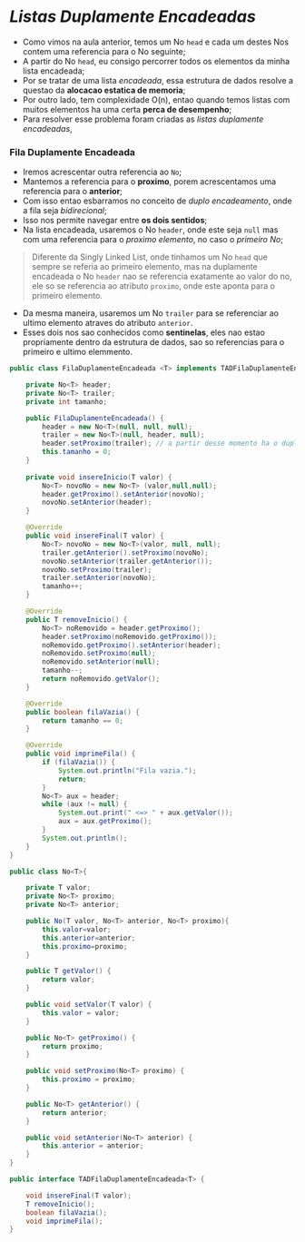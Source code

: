 # _Listas Duplamente Encadeadas_
- Como vimos na aula anterior, temos um No `head` e cada um destes Nos contem uma referencia para o No seguinte;
- A partir do No `head`, eu consigo percorrer todos os elementos da minha lista encadeada;
- Por se tratar de uma lista *encadeada*, essa estrutura de dados resolve a questao da **alocacao estatica de memoria**;
- Por outro lado, tem complexidade O(n), entao quando temos listas com muitos elementos ha uma certa **perca de desempenho**;
- Para resolver esse problema foram criadas as *listas duplamente encadeadas*,

### Fila Duplamente Encadeada
- Iremos acrescentar outra referencia ao `No`;
- Mantemos a referencia para o **proximo**, porem acrescentamos uma referencia para o **anterior**;
- Com isso entao esbarramos no conceito de *duplo encadeamento*, onde a fila seja *bidirecional*;
- Isso nos permite navegar entre **os dois sentidos**;
- Na lista encadeada, usaremos o No `header`, onde este seja `null` mas com uma referencia para o *proximo elemento*, no caso o *primeiro No*;
> Diferente da Singly Linked List, onde tinhamos um No `head` que sempre se referia ao primeiro elemento, mas na duplamente encadeada o No `header` nao se referencia exatamente ao valor do no, ele so se referencia ao atributo `proximo`, onde este aponta para o primeiro elemento. <br>
- Da mesma maneira, usaremos um No `trailer` para se referenciar ao ultimo elemento atraves do atributo `anterior`.
- Esses dois nos sao conhecidos como **sentinelas**, eles nao estao propriamente dentro da estrutura de dados, sao so referencias para o primeiro e ultimo elemmento.
```java
public class FilaDuplamenteEncadeada <T> implements TADFilaDuplamenteEncadeada<T> {

    private No<T> header;
    private No<T> trailer;
    private int tamanho;

    public FilaDuplamenteEncadeada() {
        header = new No<T>(null, null, null);
        trailer = new No<T>(null, header, null);
        header.setProximo(trailer); // a partir desse momento ha o duplo encadeamento
        this.tamanho = 0;
    }
    
    private void insereInicio(T valor) {
        No<T> novoNo = new No<T> (valor,null,null);
        header.getProximo().setAnterior(novoNo);
        novoNo.setAnterior(header);
    }

    @Override
    public void insereFinal(T valor) {
        No<T> novoNo = new No<T>(valor, null, null);
        trailer.getAnterior().setProximo(novoNo);
        novoNo.setAnterior(trailer.getAnterior());
        novoNo.setProximo(trailer);
        trailer.setAnterior(novoNo);
        tamanho++;
    }

    @Override
    public T removeInicio() {
        No<T> noRemovido = header.getProximo();
        header.setProximo(noRemovido.getProximo());
        noRemovido.getProximo().setAnterior(header);
        noRemovido.setProximo(null);
        noRemovido.setAnterior(null);
        tamanho--;
        return noRemovido.getValor();
    }

    @Override
    public boolean filaVazia() {
        return tamanho == 0;
    }

    @Override
    public void imprimeFila() {
        if (filaVazia()) {
            System.out.println("Fila vazia.");
            return;
        }
        No<T> aux = header;
        while (aux != null) {
            System.out.print(" <=> " + aux.getValor());
            aux = aux.getProximo();
        }
        System.out.println();
    }
}
```
```java
public class No<T>{

    private T valor;
    private No<T> proximo;
    private No<T> anterior;

    public No(T valor, No<T> anterior, No<T> proximo){
        this.valor=valor;
        this.anterior=anterior;
        this.proximo=proximo;
    }

    public T getValor() {
        return valor;
    }

    public void setValor(T valor) {
        this.valor = valor;
    }

    public No<T> getProximo() {
        return proximo;
    }

    public void setProximo(No<T> proximo) {
        this.proximo = proximo;
    }

    public No<T> getAnterior() {
        return anterior;
    }

    public void setAnterior(No<T> anterior) {
        this.anterior = anterior;
    }
}
```
```java
public interface TADFilaDuplamenteEncadeada<T> {

    void insereFinal(T valor);
    T removeInicio();
    boolean filaVazia();
    void imprimeFila();
}
```

